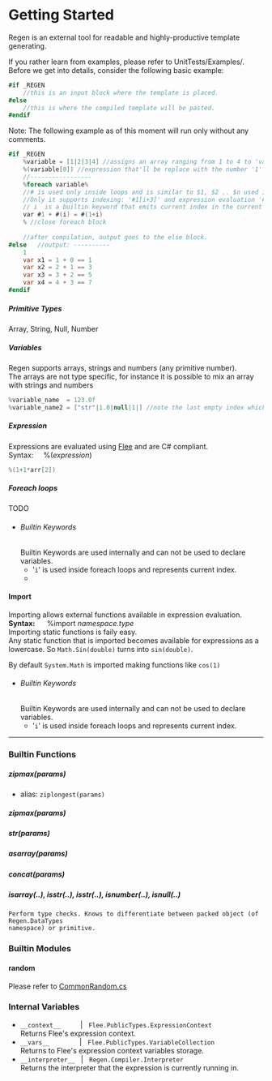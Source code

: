 ﻿# Getting Started
Regen is an external tool for readable and highly-productive template generating.

If you rather learn from examples, please refer to UnitTests/Examples/.<br>
Before we get into details, consider the following basic example: <br>

```C#
#if _REGEN 
	//this is an input block where the template is placed.
#else   
	//this is where the compiled template will be pasted.
#endif
```
Note: The following example as of this moment will run only without any comments.
```C#
#if _REGEN 
	%variable = [1|2|3|4] //assigns an array ranging from 1 to 4 to 'variable'
	%(variable[0]) //expression that'll be replace with the number '1'
	//-----------------
	%foreach variable% 
	//# is used only inside loops and is similar to $1, $2 .. $n used in Regex.
	//Only it supports indexing: '#1[i+3]' and expression evaluation '#(expression)'
	// i  is a builtin keyword that emits current index in the current loop (zero based).
	var #1 + #(i) = #(1+i)
	% //close foreach block
	
	//after compilation, output goes to the else block.
#else   //output: ----------
	1
	var x1 = 1 + 0 == 1
	var x2 = 2 + 1 == 3
	var x3 = 3 + 2 == 5
	var x4 = 4 + 3 == 7
#endif
```

##### Primitive Types
Array, String, Null, Number
##### Variables
Regen supports arrays, strings and numbers (any primitive number).<br>
The arrays are not type specific, for instance it is possible to mix an array with strings and numbers
```C#
%variable_name  = 123.0f
%variable_name2 = ["str"|1.0|null|1|] //note the last empty index which will compile as null.
```

##### Expression
Expressions are evaluated using [Flee](https://github.com/mparlak/Flee) and are C# compliant.<br>
Syntax: &nbsp;&nbsp;&nbsp;&nbsp;%(_expression_)
```C#
%(1+1*arr[2])
```

##### Foreach loops
TODO
* ###### Builtin Keywords
  Builtin Keywords are used internally and can not be used to declare variables.
   * '`i`' is used inside foreach loops and represents current index.
   * 
#### Import
Importing allows external functions available in expression evaluation.<br>
__Syntax:__ &nbsp;&nbsp;&nbsp;&nbsp; %import _namespace.type_<br>
Importing static functions is faily easy.<br>
Any static function that is imported becomes available for expressions as a lowercase.
So `Math.Sin(double)` turns into `sin(double)`.

By default `System.Math` is imported making functions like `cos(1)`
* ###### Builtin Keywords
  Builtin Keywords are used internally and can not be used to declare variables.
   * '`i`' is used inside foreach loops and represents current index.

---
### Builtin Functions
##### zipmax(params)
* alias: `ziplongest(params)`
##### zipmax(params)
##### str(params)
##### asarray(params)
##### concat(params)
##### isarray(..), isstr(..), isstr(..), isnumber(..), isnull(..)
    Perform type checks. Knows to differentiate between packed object (of Regen.DataTypes
    namespace) or primitive.
### Builtin Modules
#### random
Please refer to [CommonRandom.cs](src/Regen.Core/Builtins/CommonRandom.cs)

### Internal Variables
- `__context__`&nbsp;&nbsp;&nbsp;&nbsp;&nbsp;&nbsp;&nbsp;&nbsp;&nbsp;&nbsp;| &nbsp;&nbsp;`Flee.PublicTypes.ExpressionContext`<br>
  Returns Flee's expression context.
- `__vars__`&nbsp;&nbsp;&nbsp;&nbsp;&nbsp;&nbsp;&nbsp;&nbsp;&nbsp;&nbsp;&nbsp;&nbsp;&nbsp;&nbsp;&nbsp;| &nbsp;&nbsp;`Flee.PublicTypes.VariableCollection`<br>
  Returns to Flee's expression context variables storage.
- `__interpreter__`   &nbsp;&nbsp;| &nbsp;&nbsp;`Regen.Compiler.Interpreter`<br>
  Returns the interpreter that the expression is currently running in.


